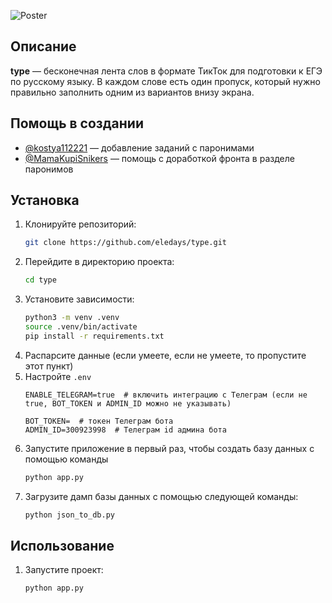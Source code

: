 
![Poster](https://github.com/eledays/type/blob/main/app/static/img/post.png)

## Описание
**type** — бесконечная лента слов в формате ТикТок для подготовки к ЕГЭ по русскому языку. В каждом слове есть один пропуск, который нужно правильно заполнить одним из вариантов внизу экрана.

## Помощь в создании
- [@kostya112221](https://t.me/kostya112221) — добавление заданий с паронимами
- [@MamaKupiSnikers](https://t.me/MamaKupiSnikers) — помощь с доработкой фронта в разделе паронимов


## Установка
1. Клонируйте репозиторий:
    ```bash
    git clone https://github.com/eledays/type.git
    ```
2. Перейдите в директорию проекта:
    ```bash
    cd type
    ```
3. Установите зависимости:
    ```bash
    python3 -m venv .venv
    source .venv/bin/activate
    pip install -r requirements.txt
    ```
4. Распарсите данные (если умеете, если не умеете, то пропустите этот пункт)
5. Настройте `.env`
    ```
    ENABLE_TELEGRAM=true  # включить интеграцию с Телеграм (если не true, BOT_TOKEN и ADMIN_ID можно не указывать)

    BOT_TOKEN=  # токен Телеграм бота
    ADMIN_ID=300923998  # Телеграм id админа бота
    ```
6. Запустите приложение в первый раз, чтобы создать базу данных с помощью команды
   ```bash
   python app.py
   ```
7. Загрузите дамп базы данных с помощью следующей команды:
   ```bash
   python json_to_db.py
   ```

## Использование
1. Запустите проект:
    ```bash
    python app.py
    ```